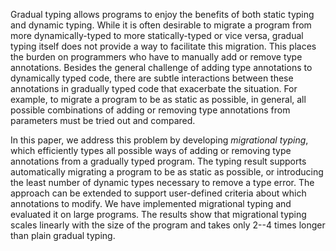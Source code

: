 Gradual typing allows programs to enjoy the benefits of both static typing and dynamic typing. While it is often desirable to migrate a program from more dynamically-typed to more statically-typed or vice versa, gradual typing itself does not provide a way to facilitate this migration. This places the burden on programmers who have to manually add or remove type annotations. Besides the general challenge of adding type annotations to dynamically typed code, there are subtle interactions between these annotations in gradually typed code that exacerbate the situation. For example, to migrate a program to be as static as possible, in general, all possible combinations of adding or removing type annotations from parameters must be tried out and compared.

In this paper, we address this problem by developing *migrational typing*, which efficiently types all possible ways of adding or removing type annotations from a gradually typed program. The typing result supports automatically migrating a program to be as static as possible, or introducing the least number of dynamic types necessary to remove a type error. The approach can be extended to support user-defined criteria about which annotations to modify. We have implemented migrational typing and evaluated it on large programs. The results show that migrational typing scales linearly with the size of the program and takes only 2--4 times longer than plain gradual typing.
